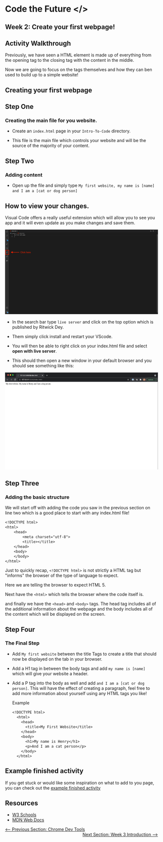 # Code the Future </>

## Week 2: Create your first webpage!

## Activity Walkthrough

Previously, we have seen a HTML element is made up of everything from the opening tag to the closing tag with the content in the middle.

Now we are going to focus on the tags themselves and how they can ben used to build up to a simple website!

## Creating your first webpage

## Step One

### Creating the main file for you website.

- Create an `index.html` page in your `Intro-To-Code` directory.

- This file is the main file which controls your website and will be the source of the majority of your content.

## Step Two

### Adding content

- Open up the file and simply type `My first website, my name is [name] and I am a [cat or dog person]`

## How to view your changes.

Visual Code offers a really useful extension which will allow you to see you app and it will even update as you make changes and save them.

![Open the extension panel in VSCode](../images/extensions_1.png)

- In the search bar type `live server` and click on the top option which is published by Ritwick Dey.

- Them simply click install and restart your VScode.

- You will then be able to right click on your index.html file and select **open with live server**.

- This should then open a new window in your default browser and you should see something like this:

![A basic webpage with a some text on it](../images/initial_website_1.png)

## Step Three

### Adding the basic structure

We will start off with adding the code you saw in the previous section on line two which is a good place to start with any index.html file!

    <!DOCTYPE html>
    <html>
        <head>
    	    <meta charset="utf-8">
    	    <title></title>
        </head>
        <body>
        </body>
    </html>

Just to quickly recap, `<!DOCTYPE html>` is not strictly a HTML tag but "informs" the browser of the type of language to expect.

Here we are telling the browser to expect HTML 5.

Next have the `<html>` which tells the browser where the code itself is.

and finally we have the `<head>` and `<body>` tags. The head tag includes all of the additional information about the webpage and the body includes all of the content which will be displayed on the screen.

## Step Four

### The Final Step

- Add `My first website` between the title Tags to create a title that should now be displayed on the tab in your browser.
- Add a H1 tag in between the body tags and add `my name is [name]` which will give your website a header.
- Add a P tag into the body as well and add `and I am a [cat or dog person]`. This will have the effect of creating a paragraph, feel free to add more information about yourself using any HTML tags you like!

  Example

  ```
  <!DOCTYPE html>
    <html>
      <head>
        <title>My First Website</title>
      </head>
      <body>
        <h1>My name is Henry</h1>
        <p>And I am a cat person</p>
      </body>
    </html>
  ```

## Example finished activity

If you get stuck or would like some inspiration on what to add to you page, you can check out the [example finished activity](example-finished-activities/index_section_02_example.html)

## Resources

- [W3 Schools](https://www.w3schools.com/tags/default.asp)
- [MDN Web Docs](https://developer.mozilla.org/en-US/docs/Web/HTML/Element)

<div style="width: 100%">
<a href='dev_tools.md'><-- Previous Section: Chrome Dev Tools</a>
<div align="right"><a href='../week-3/README.md'>Next Section: Week 3 Introduction --></a></div>
</div>
